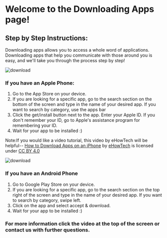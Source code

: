 # Welcome to the Downloading Apps page!

## Step by Step Instructions:
Downloading apps allows you to access a whole word of applications. Downloading apps that help you communicate with those around you is easy, and we'll take you through the process step by step!


![download](https://user-images.githubusercontent.com/62727019/77828135-abc82b80-70e7-11ea-9896-5e639e5dcc04.jpg)
### If you have an Apple Phone:
1. Go to the App Store on your device.
2. If you are looking for a specific app, go to the search section on the bottom of the screen and type in the name of your desired app. If you want to search by category, use the apps bar
3. Click the get/install button next to the app. Enter your Apple ID. If you don't remember your ID, go to Apple's assistance program for remembering your ID.
4. Wait for your app to be installed :)

Note:If you would like a video tutorial, this video by eHowTech will be helpful--
[How to Download Apps on an iPhone](https://www.youtube.com/watch?v=IYZzxpFMytg) by [eHowTech](https://www.youtube.com/channel/UCUkD16tN_ju1a5Qj6TOEjfg) is licensed under [CC BY 4.0](https://creativecommons.org/licenses/by-nc/4.0/)

![download](https://user-images.githubusercontent.com/62727019/77828161-c6020980-70e7-11ea-943e-3f4b4b9df975.png)
### If you have an Android Phone
1. Go to Google Play Store on your device.
2. If you are looking for a specific app, go to the search section on the top right of the screen and type in the name of your desired app. If you want to search by category, swipe left.
3. Click on the app and select accept & download. 
4. Wait for your app to be installed :)

### For more information click the video at the top of the screen or contact us with further questions.

